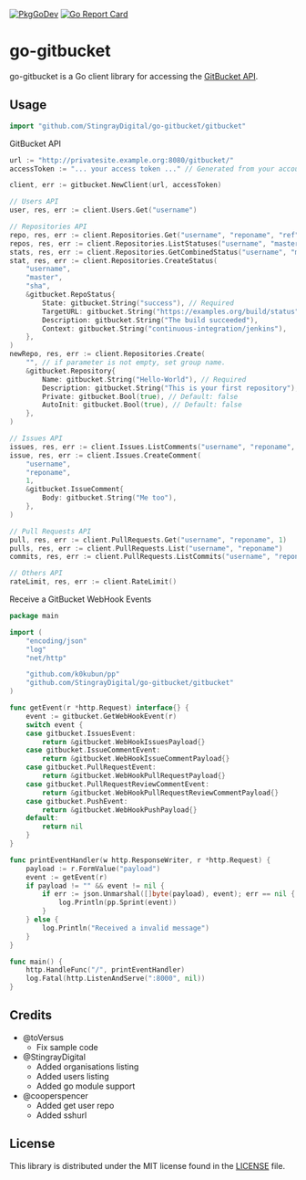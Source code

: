 [![PkgGoDev](https://pkg.go.dev/badge/github.com/shiena/go-gitbucket/gitbucket)](https://pkg.go.dev/github.com/shiena/go-gitbucket/gitbucket)
[![Go Report Card](https://goreportcard.com/badge/github.com/shiena/go-gitbucket)](https://goreportcard.com/report/github.com/shiena/go-gitbucket)

# go-gitbucket

go-gitbucket is a Go client library for accessing the [GitBucket API](https://github.com/takezoe/gitbucket/wiki/API-WebHook).

## Usage

```go
import "github.com/StingrayDigital/go-gitbucket/gitbucket"
```

GitBucket API

```go
url := "http://privatesite.example.org:8080/gitbucket/"
accessToken := "... your access token ..." // Generated from your account settings

client, err := gitbucket.NewClient(url, accessToken)

// Users API
user, res, err := client.Users.Get("username")

// Repositories API
repo, res, err := client.Repositories.Get("username", "reponame", "ref")
repos, res, err := client.Repositories.ListStatuses("username", "master", "ref")
stats, res, err := client.Repositories.GetCombinedStatus("username", "master", "ref")
stat, res, err := client.Repositories.CreateStatus(
	"username",
	"master",
	"sha",
	&gitbucket.RepoStatus{
		State: gitbucket.String("success"), // Required
		TargetURL: gitbucket.String("https://examples.org/build/status"),
		Description: gitbucket.String("The build succeeded"),
		Context: gitbucket.String("continuous-integration/jenkins"),
	},
)
newRepo, res, err := client.Repositories.Create(
	"", // if parameter is not empty, set group name.
	&gitbucket.Repository{
		Name: gitbucket.String("Hello-World"), // Required
		Description: gitbucket.String("This is your first repository"),
		Private: gitbucket.Bool(true), // Default: false
		AutoInit: gitbucket.Bool(true), // Default: false
	},
)

// Issues API
issues, res, err := client.Issues.ListComments("username", "reponame", 1)
issue, res, err := client.Issues.CreateComment(
	"username",
	"reponame",
	1,
	&gitbucket.IssueComment{
		Body: gitbucket.String("Me too"),
	},
)

// Pull Requests API
pull, res, err := client.PullRequests.Get("username", "reponame", 1)
pulls, res, err := client.PullRequests.List("username", "reponame")
commits, res, err := client.PullRequests.ListCommits("username", "reponame", 1)

// Others API
rateLimit, res, err := client.RateLimit()
```

Receive a GitBucket WebHook Events

```go
package main

import (
	"encoding/json"
	"log"
	"net/http"

	"github.com/k0kubun/pp"
	"github.com/StingrayDigital/go-gitbucket/gitbucket"
)

func getEvent(r *http.Request) interface{} {
	event := gitbucket.GetWebHookEvent(r)
	switch event {
	case gitbucket.IssuesEvent:
		return &gitbucket.WebHookIssuesPayload{}
	case gitbucket.IssueCommentEvent:
		return &gitbucket.WebHookIssueCommentPayload{}
	case gitbucket.PullRequestEvent:
		return &gitbucket.WebHookPullRequestPayload{}
	case gitbucket.PullRequestReviewCommentEvent:
		return &gitbucket.WebHookPullRequestReviewCommentPayload{}
	case gitbucket.PushEvent:
		return &gitbucket.WebHookPushPayload{}
	default:
		return nil
	}
}

func printEventHandler(w http.ResponseWriter, r *http.Request) {
	payload := r.FormValue("payload")
	event := getEvent(r)
	if payload != "" && event != nil {
		if err := json.Unmarshal([]byte(payload), event); err == nil {
			log.Println(pp.Sprint(event))
		}
	} else {
		log.Println("Received a invalid message")
	}
}

func main() {
	http.HandleFunc("/", printEventHandler)
	log.Fatal(http.ListenAndServe(":8000", nil))
}
```

## Credits

- @toVersus
    - Fix sample code
- @StingrayDigital
    - Added organisations listing
    - Added users listing
    - Added go module support
- @cooperspencer
    - Added get user repo
	- Added sshurl

## License

This library is distributed under the MIT license found in the [LICENSE](./LICENSE)
file.

